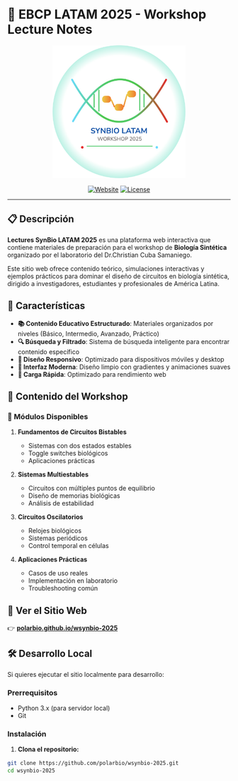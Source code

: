 # 🧬 EBCP LATAM 2025 - Workshop Lecture Notes

<div align="center">
  <img src="./images/logoc.svg" alt="SynBio LATAM 2025" width="300">
  
  [![Website](https://img.shields.io/badge/Website-Live-brightgreen?style=for-the-badge)](https://polarbio.github.io/wsynbio-2025/)
  [![License](https://img.shields.io/badge/License-MIT-blue?style=for-the-badge)](LICENSE)

</div>

---

## 📋 Descripción

**Lectures SynBio LATAM 2025** es una plataforma web interactiva que contiene materiales de preparación para el workshop de **Biología Sintética** organizado por el laboratorio del Dr.Christian Cuba Samaniego. 

Este sitio web ofrece contenido teórico, simulaciones interactivas y ejemplos prácticos para dominar el diseño de circuitos en biología sintética, dirigido a investigadores, estudiantes y profesionales de América Latina.

## 🌟 Características

- **📚 Contenido Educativo Estructurado**: Materiales organizados por niveles (Básico, Intermedio, Avanzado, Práctico)
- **🔍 Búsqueda y Filtrado**: Sistema de búsqueda inteligente para encontrar contenido específico
- **📱 Diseño Responsivo**: Optimizado para dispositivos móviles y desktop
- **🎨 Interfaz Moderna**: Diseño limpio con gradientes y animaciones suaves
- **🚀 Carga Rápida**: Optimizado para rendimiento web

## 📖 Contenido del Workshop

### 🔬 Módulos Disponibles

1. **Fundamentos de Circuitos Bistables**
   - Sistemas con dos estados estables
   - Toggle switches biológicos
   - Aplicaciones prácticas

2. **Sistemas Multiestables**
   - Circuitos con múltiples puntos de equilibrio
   - Diseño de memorias biológicas
   - Análisis de estabilidad

3. **Circuitos Oscilatorios**
   - Relojes biológicos
   - Sistemas periódicos
   - Control temporal en células

4. **Aplicaciones Prácticas**
   - Casos de uso reales
   - Implementación en laboratorio
   - Troubleshooting común

## 🚀 Ver el Sitio Web

👉 **[polarbio.github.io/wsynbio-2025](https://polarbio.github.io/wsynbio-2025/)**

## 🛠️ Desarrollo Local

Si quieres ejecutar el sitio localmente para desarrollo:

### Prerrequisitos
- Python 3.x (para servidor local)
- Git

### Instalación

1. **Clona el repositorio:**
```bash
git clone https://github.com/polarbio/wsynbio-2025.git
cd wsynbio-2025